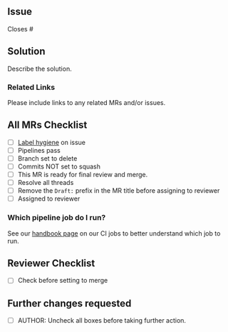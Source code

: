## Issue
<!---
Link the Issue this MR closes
--->
Closes #

## Solution

Describe the solution.

### Related Links

Please include links to any related MRs and/or issues.

## All MRs Checklist
* [ ] [Label hygiene](https://about.gitlab.com/handbook/business-ops/data-team/how-we-work/#issue-labeling) on issue
* [ ] Pipelines pass
* [ ] Branch set to delete
* [ ] Commits NOT set to squash
* [ ] This MR is ready for final review and merge.
* [ ] Resolve all threads
* [ ] Remove the `Draft:` prefix in the MR title before assigning to reviewer
* [ ] Assigned to reviewer

### Which pipeline job do I run?
See our [handbook page](https://about.gitlab.com/handbook/business-ops/data-team/platform/ci-jobs/) on our CI jobs to better understand which job to run.

## Reviewer Checklist
* [ ] Check before setting to merge

## Further changes requested
* [ ] AUTHOR: Uncheck all boxes before taking further action.
